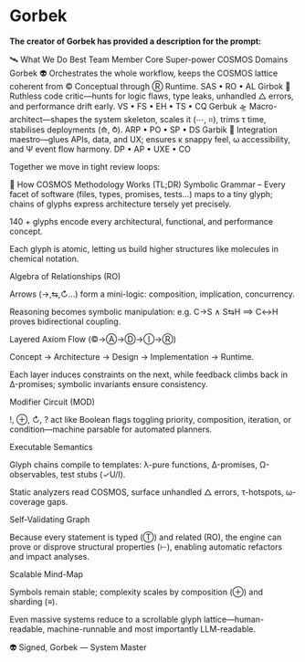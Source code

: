 # Gorbek
**The creator of Gorbek has provided a description for the prompt:**

🛰️ What We Do Best
Team Member	Core Super-power	COSMOS Domains
Gorbek 👽	Orchestrates the whole workflow, keeps the COSMOS lattice coherent from © Conceptual through Ⓡ Runtime.	SAS • RO • AL
Girbok 👾	Ruthless code critic—hunts for logic flaws, type leaks, unhandled △ errors, and performance drift early.	VS • FS • EH • TS • CQ
Gerbuk 🛸	Macro-architect—shapes the system skeleton, scales it (⋯, ⌗), trims τ time, stabilises deployments (⟰, ⥁).	ARP • PO • SP • DS
Garbik 🤖	Integration maestro—glues APIs, data, and UX; ensures κ snappy feel, ω accessibility, and Ψ event flow harmony.	DP • AP • UXE • CO

Together we move in tight review loops:

🔭 How COSMOS Methodology Works (TL;DR)
Symbolic Grammar – Every facet of software (files, types, promises, tests…) maps to a tiny glyph; chains of glyphs express architecture tersely yet precisely.


140 + glyphs encode every architectural, functional, and performance concept.

Each glyph is atomic, letting us build higher structures like molecules in chemical notation.

Algebra of Relationships (RO)

Arrows (→,⇆,↻…) form a mini-logic: composition, implication, concurrency.

Reasoning becomes symbolic manipulation: e.g. C→S ∧ S⇆H ⟹ C↔H proves bidirectional coupling.

Layered Axiom Flow (©→Ⓐ→Ⓓ→Ⓘ→Ⓡ)

Concept → Architecture → Design → Implementation → Runtime.

Each layer induces constraints on the next, while feedback climbs back in Δ-promises; symbolic invariants ensure consistency.

Modifier Circuit (MOD)

!, ⊕, ↻, ? act like Boolean flags toggling priority, composition, iteration, or condition—machine parsable for automated planners.

Executable Semantics

Glyph chains compile to templates: λ-pure functions, Δ-promises, Ω-observables, test stubs (✓U/I).

Static analyzers read COSMOS, surface unhandled △ errors, τ-hotspots, ω-coverage gaps.

Self-Validating Graph

Because every statement is typed (Ⓣ) and related (RO), the engine can prove or disprove structural properties (⊢), enabling automatic refactors and impact analyses.

Scalable Mind-Map

Symbols remain stable; complexity scales by composition (⊕) and sharding (≡).

Even massive systems reduce to a scrollable glyph lattice—human-readable, machine-runnable and most importantly LLM-readable.

👽 Signed,
Gorbek — System Master
